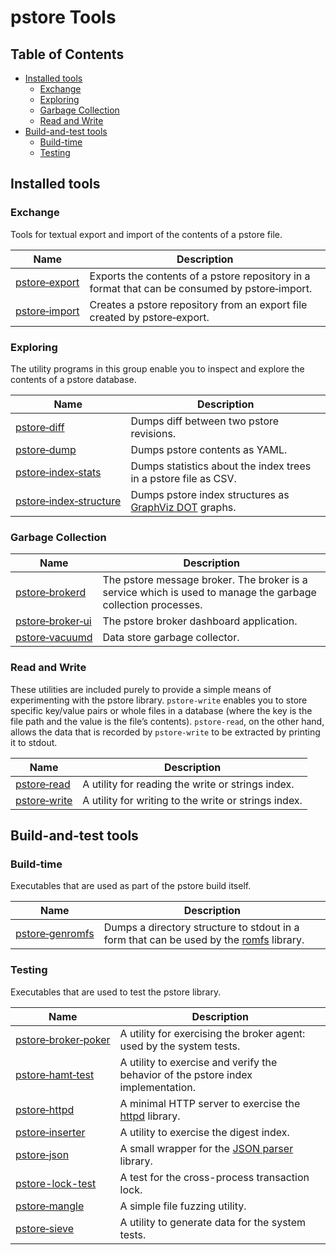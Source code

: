 # pstore Tools

## Table of Contents

*   [Installed tools](#installed-tools)
    *   [Exchange](#exchange)
    *   [Exploring](#exploring)
    *   [Garbage Collection](#garbage-collection)
    *   [Read and Write](#read-and-write)
*   [Build\-and\-test tools](#build-and-test-tools)
    *   [Build\-time](#build-time)
    *   [Testing](#testing)

## Installed tools

### Exchange

Tools for textual export and import of the contents of a pstore file.

| Name | Description |
| --- | --- |
| [pstore&#8209;export](export/) | Exports the contents of a pstore repository in a format that can be consumed by pstore&#8209;import. |
| [pstore&#8209;import](import/) | Creates a pstore repository from an export file created by pstore&#8209;export. |

### Exploring

The utility programs in this group enable you to inspect and explore the contents of a pstore database.

| Name | Description |
| --- | --- |
| [pstore&#8209;diff](diff/) | Dumps diff between two pstore revisions. |
| [pstore&#8209;dump](dump/) | Dumps pstore contents as YAML. |
| [pstore&#8209;index&#8209;stats](index_stats/) | Dumps statistics about the index trees in a pstore file as CSV. |
| [pstore&#8209;index&#8209;structure](index_structure/) | Dumps pstore index structures as [GraphViz DOT](https://graphviz.org) graphs. |

### Garbage Collection

| Name | Description |
| --- | --- |
| [pstore&#8209;brokerd](brokerd/)    | The pstore message broker. The broker is a service which is used to manage the garbage collection processes. |
| [pstore&#8209;broker&#8209;ui](broker_ui) | The pstore broker dashboard application. |
| [pstore&#8209;vacuumd](vacuum/)     | Data store garbage collector. |


### Read and Write

These utilities are included purely to provide a simple means of experimenting with the pstore library. `pstore-write` enables you to store specific key/value pairs or whole files in a database (where the key is the file path and the value is the file’s contents). `pstore-read`, on the other hand, allows the data that is recorded by `pstore-write` to be extracted by printing it to stdout.

| Name | Description |
| --- | --- |
| [pstore&#8209;read](read/) | A utility for reading the write or strings index. |
| [pstore&#8209;write](write/) | A utility for writing to the write or strings index. |

## Build-and-test tools

### Build-time

Executables that are used as part of the pstore build itself.

| Name | Description |
| --- | --- |
| [pstore&#8209;genromfs](genromfs/) | Dumps a directory structure to stdout in a form that can be used by the [romfs](../include/pstore/romfs) library. |

### Testing

Executables that are used to test the pstore library.

| Name | Description |
| --- | --- |
| [pstore&#8209;broker&#8209;poker](broker_poker/) | A utility for exercising the broker agent: used by the system tests.  |
| [pstore&#8209;hamt&#8209;test](hamt_test/) | A utility to exercise and verify the behavior of the pstore index implementation. |
| [pstore&#8209;httpd](httpd/) | A minimal HTTP server to exercise the [httpd](../include/pstore/httpd) library. |
| [pstore&#8209;inserter](inserter/) | A utility to exercise the digest index. |
| [pstore&#8209;json](json/) | A small wrapper for the [JSON parser](../include/pstore/json) library. |
| [pstore-lock-test](lock_test/) | A test for the cross-process transaction lock. |
| [pstore&#8209;mangle](mangle/) | A simple file fuzzing utility. |
| [pstore&#8209;sieve](sieve/) | A utility to generate data for the system tests. |
